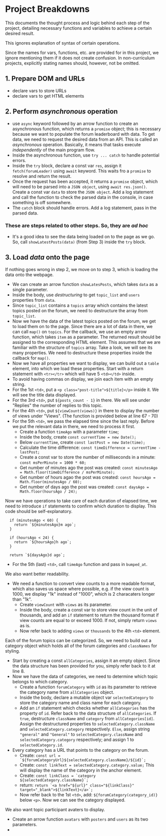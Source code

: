 # Project Breakdowns

This documents the thought process and logic behind each step of the project, detailing necessary functions and variables to achieve a certain desired result.

This ignores explanation of syntax of certain operations.

Since the names for vars, functions, etc. are provided for in this project, we ignore mentioning them if it does not create confusion. In non-curriculum projects, explicitly stating names should, however, not be omitted.

## 1. Prepare DOM and URLs

- declare vars to store URLs
- declare vars to get HTML elements

## 2. Perform *asynchronous* operation

- use `async` keyword followed by an arrow function to create an asynchronous function, which returns a `promise` object; this is necessary because we want to populate the forum leaderboard with data. To get data, we need to request the desired data from an API. This is called an *asynchronous* operation. Basically, it means that tasks execute *independently* of the main program flow.
- Inside the asynchronous function, use `try ... catch` to handle potential errors.
- Inside the `try` block, declare a const var `res`, assign it `fetch(forumLeader)` using `await` keyword. This waits fro a `promise` to resolve and return the result.
- Once the request has been accepted, it returns a `promise` object, which will need to be parsed into a `JSON object`, using `await res.json()`. Create a const var `data` to store the `JSON object`. Add a log statement and call the function to check the parsed data in the console, in case something is off somewhere.
- The `catch` block should handle errors. Add a log statement, pass in the parsed data.

### These are steps related to other steps. So, they are *ad hoc*

- It's a good idea to see the data being loaded on to the page as we go. So, call `showLatestPosts(data)` (from Step 3) inside the `try` block.

## 3. Load *data* onto the page

If nothing goes wrong in step 2, we move on to step 3, which is loading the data onto the webpage.

- We can create an arrow function `showLatesPosts`, which takes `data` as a single parameter.
- Inside the body, use *destructuring* to get `topic_list` and `users` properties from `data`.
- Since `topic_list` contains a `topics` array which contains the latest topics posted on the forum, we need to destructure the array from `topic_list`.
- Now we have the data of the latest topics posted on the forum, we get to load them on to the page. Since there are a lot of data in there, we can call `map()` on `topics`. For the callback, we use an empty arrow function, which takes `item` as a parameter. The returned result should be assigned to the corresponding HTML element. This assumes that we are familiar with the structure of `topics` array. Take a look, we will see its many properties. We need to destructure these properties inside the callback for `map()`.
- Now we have all properties we want to display, we can build out a `table` element, into which we load these properties. Start with a return statement with ``<tr></tr>`` which will have 5 `<td></td>` inside.
- To avoid having commas on display, we join each item with an empty string.
- For the 1st `<td>`, put a `<p class="post-title">${title}</p>` inside it. We will see the title data displayed.
- For the 3rd `<td>`, put `${posts_count - 1}` in there. We will see under "Replies" the number of replies to this topic.
- For the 4th `<td>`, put `${viewCount(views)}` in there to display the number of views under "Views". (The function is provided below at line 67 - 70)
- For the 5th `<td>`, we pass the elapsed time since the last reply. Before we put the relevant data in there, we need to process it first.
  - Create a function `timeAgo` with a parameter `time`;
  - Inside the body, create `const currentTime = new Date();`
  - Below `currentTime`, create `const lastPost = new Date(time);`
  - Calculate the time difference: `const timeDifference = currentTime - lastPost;`
  - Create a const var to store the number of milliseconds in a minute: `const msPerMinute = 1000 * 60;`
  - Get number of minutes ago the post was created: `const minutesAgo = Math.floor(timeDifference / msPerMinute);`
  - Get number of hours agao the post was created: `const hoursAgo = Math.floor(minutesAgo / 60);`
  - Get number of days ago the post was created: `const daysAgo = Math.floor(hoursAgo / 24);`

 Now we have operations to take care of each duration of elapsed time, we need to introduce `if` statements to confirm which duration to display. This code should be self-explanatory.

```JS
  if (minutesAgo < 60) {
    return `${minutesAgo}m ago`;
  }

  if (hoursAgo < 24) {
    return `${hoursAgo}h ago`;
  }

  return `${daysAgo}d ago`;
```

  - For the 5th (last) `<td>`, call `timeAgo` function and pass in `bumped_at`.

We also want better readability.

- We need a function to convert view counts to a more readable format, which also saves us space where possible, e.g. if the view count is 1000, we display "1k" instead of "1000", which is 2 characaters longer than "1k".
  - Create `viewCount` with `views` as its parameter.
  - Inside the body, create a const var to store view count in the unit of thousands, and add an `if` statement to return the thousand format if view counts are equal to or exceed 1000. If not, simply return `views` as is.
  - Now refer back to adding `views` or `thousands` to the 4th `<td>` element.

Each of the forum topics can be categorized. So, we need to build out a category object which holds all of the forum categories and `classNames` for styling.

- Start by creating a const `allCategories`, assign it an empty object. Since the data structure has been provided for you, simply refer back to it at line 8.
- Now we have the data of categories, we need to determine which topic belongs to which category.
  - Create a function `forumCategory` with `id` as its parameter to retrieve the category name from `allCategories` object.
  - Inside the body, declare a mutable object var `selectedCategory` to store the category name and class name for each category.
  - Add an `if` statement which checks whether `allCategories` has the property of `id`. Refer back to the data structure of `allCategories`. If `true`, destructure `className` and `category` from `allCategories[id]`. Assign the destructured properties to `selectedCategory.className` and `selectedCategory.category` respectively. `Else`, assign string `"general"` and `"General"` to `selectedCategory.className` and `selectedCategory.category` respectively; and assign 1 to `selectedCategory.id`.
- Every category has a URL that points to the category on the forum.
  - Create:
  ```const url = `${forumCategoryUrl}${selectedCategory.className}/${id}`;```
  - Create:
  ```const linkText = selectedCategory.category.value;```
  This will display the name of the category in the anchor element.
  - Create:
  ```const linkClass = `category ${selectedCategory.className}`;```
  - return:
  ```return `<a href="${url}" class="${linkClass}" target="_blank">${linkText}</a>`;```
  - Now refer back to the 1st `<td>`, add: `${forumCategory(category_id)}` below `<p>`. Now we can see the category displayed.

We also want topic participant avaters to display.

- Create an arrow function `avatars` with `posters` and `users` as its two parameters.
- 